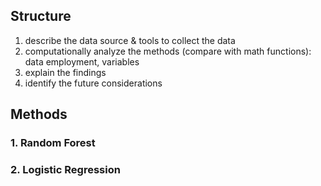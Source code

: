 ## Structure
1) describe the data source & tools to collect the data
2) computationally analyze the methods (compare with math functions): data employment, variables
3) explain the findings 
4) identify the future considerations


## Methods
### 1. Random Forest
### 2. Logistic Regression
